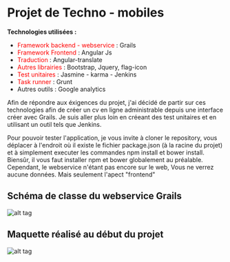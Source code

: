 
  <h1>Projet de Techno - mobiles</h1>
  <p> <strong> Technologies utilisées : </strong> </p>
  <ul>
  <li> <span style="color:red">Framework backend - webservice </span> : Grails </li>
  <li> <span style="color:red">Framework Frontend </span> : Angular Js </li>
  <li> <span style="color:red"> Traduction </span> : Angular-translate </li> 
  <li> <span style="color:red"> Autres librairies </span> : Bootstrap, Jquery, flag-icon </li> 
  <li> <span style="color:red"> Test unitaires </span> : Jasmine - karma - Jenkins</li>    
  <li> <span style="color:red"> Task runner </span> : Grunt </li> 
  <li> Autres outils : Google analytics </li>
  </ul>
  
  <p> Afin de répondre aux éxigences du projet, j'ai décidé de partir sur ces technologies afin de créer un cv en ligne administrable depuis une interface créer avec Grails. Je suis aller plus loin en créeant des test unitaires et en utilisant un outil tels que Jenkins. </p>
  
  <p> Pour pouvoir tester l'application, je vous invite à cloner le repository, vous déplacer à l'endroit où il existe le fichier package.json (à la racine du projet) et à simplement executer les commandes npm install et bower install. Biensûr, il vous faut installer npm et bower globalement au préalable. Cependant, le webservice n'étant pas encore sur le web, Vous ne verrez aucune données. Mais seulement l'apect "frontend"
  </p>
  
  <h2> Schéma de classe du webservice Grails </h2>
  
  ![alt tag](https://github.com/sofianeOuafir/cv/blob/master/app/images/uml.png)
  
  <h2> Maquette réalisé au début du projet </h2>
  
  ![alt tag](https://github.com/sofianeOuafir/cv/blob/master/app/images/maquette.png)
  
